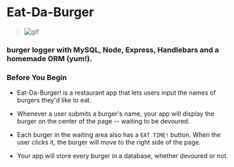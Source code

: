 # Eat-Da-Burger

> ![gif](http://i.imgur.com/2Hupr59.gif)

### burger logger with MySQL, Node, Express, Handlebars and a homemade ORM (yum!).

### Before You Begin

* Eat-Da-Burger! is a restaurant app that lets users input the names of burgers they'd like to eat.

* Whenever a user submits a burger's name, your app will display the burger on the center of the page -- waiting to be devoured.

* Each burger in the waiting area also has a `EAT TIME!` button. When the user clicks it, the burger will move to the right side of the page.

* Your app will store every burger in a database, whether devoured or not.

